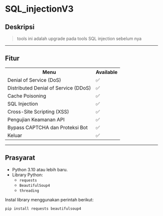 # SQL_injectionV3

## Deskripsi
> tools ini adalah upgrade pada tools SQL injection sebelum nya
---

## Fitur
<table>
  <tr>
    <th>Menu</th>
    <th>Available</th>
  </tr>
  <tr>
    <td>Denial of Service (DoS)</td>
    <td>✅</td>
  </tr>
  <tr>
    <td>Distributed Denial of Service (DDoS)</td>
    <td>✅</td>
  </tr>
  <tr>
    <td>Cache Poisoning</td>
    <td>✅</td>
  </tr>
  <tr>
    <td>SQL Injection</td>
    <td>✅</td>
  </tr>
  <tr>
    <td>Cross-Site Scripting (XSS)</td>
    <td>✅</td>
  </tr>
  <tr>
    <td>Pengujian Keamanan API</td>
    <td>✅</td>
  </tr>
  <tr>
    <td>Bypass CAPTCHA dan Proteksi Bot</td>
    <td>✅</td>
  </tr>
  <tr>
    <td>Keluar</td>
    <td>✅</td>
  </tr>
</table>

---

## Prasyarat
- Python 3.10 atau lebih baru.
- Library Python:
  - `requests`
  - `BeautifulSoup4`
  - `threading`

Instal library menggunakan perintah berikut:
```bash
pip install requests beautifulsoup4
```

